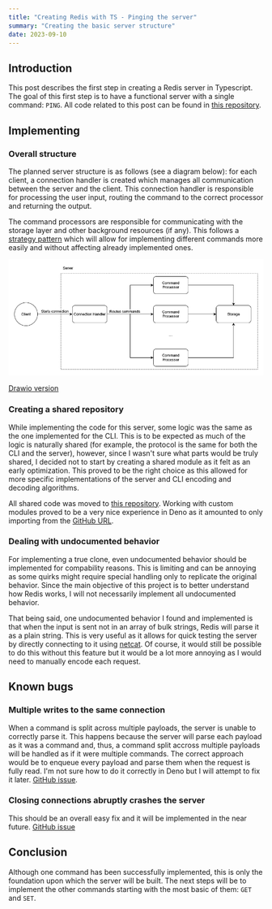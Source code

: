 ```yaml
---
title: "Creating Redis with TS - Pinging the server"
summary: "Creating the basic server structure"
date: 2023-09-10
---
```


## Introduction

This post describes the first step in creating a Redis server in Typescript. The goal of this first
step is to have a functional server with a single command: `PING`. All code related to this post can
be found in [this repository](https://github.com/impadalko/redts-server).

## Implementing

### Overall structure

The planned server structure is as follows (see a diagram below): for each client, a connection
handler is created which manages all communication between the server and the client. This
connection handler is responsible for processing the user input, routing the command to the correct
processor and returning the output.

The command processors are responsible for communicating with the storage layer and other
background resources (if any). This follows a [strategy
pattern](https://refactoring.guru/design-patterns/strategy) which will allow for implementing
different commands more easily and without affecting already implemented ones.

![Server structure](/serverStructure.png)

[Drawio
version](https://viewer.diagrams.net/?highlight=0000ff&edit=_blank&layers=1&nav=1#R7VlLc5swEP41PsZjwDx8jB9NDmknU3emzamjgAxKBaJC2Li%2FvhIIAxF2qONnpie0q0VIu9%2B%2BRM%2BYhNkdBXHwmXgQ9%2FSBl%2FWMaU%2FXtYHh8IfgrAuOaQ0Lhk%2BRJ4Uqxhz9geWbkpsiDyYNQUYIZihuMl0SRdBlDR6glKyaYguCm1%2BNgQ8VxtwFWOV%2BRx4LCq6j2xX%2FHiI%2FKL%2BsWaNiJgSlsDxJEgCPrGosY9YzJpQQVozCbAKxUF6pl%2BK9T1tmNxujMGJdXpjOVuxbGmdO%2BPOL93TnvjxE4Y0mrbEEOJUnlrtl61IFlKSRB8Uqg54xXgWIwXkMXDG74kbnvICFmFMaHy4QxhOCCeV0RCIuNPZAEuSvi3l11%2FIgS0gZzGoseYo7SELI6JqLlLO21KiElGZKelUZyHIkL6gZxzAkE0hQ%2BJu1K73xgVTdv6jRblGjhZlQCOEHrevT%2Bp2ScuImyQF%2FywU0Pc6qST7yxXPOAGVJhW9EonJhvtFi7UJSMRv0OJAlSSgLiE8igGcVd9w0bCXzQEgszfUCGVtLrwQpI01jcxvS9Q%2F5fk48CaJvluQ0q09O15LaCoKEpNSFOxQt0cm14kO2Q84q5IQOdkKqhJAEBoUYMLRs%2Bn4bWuRKjwTl1i1FyGKR8H29htPmg%2FsjTFcANsFIqE8xO8Y8NsK3PRUkcREwFygTIDiIazY9U2%2FxzDbHdI7ml5qqn4%2FoFlZHt7A7ukVnP3ifddRccwLrHF%2FLzmVp2dmamzy03D81fSUpg0VqCkMQeUktMeUL78hLD%2BCZ14nNcISRH%2FGxy80CefUwFlEH8ULsVk6EyPMKBEC%2BNfCcrycwEIsgnGvNHPfMaauJd%2BJPiW%2BbdCu%2F0qjY2uLezaBvDxuhrwzY%2B2YUubAxaq5abvn4CUcz%2FofOutzoopzaUsuBWoE4uOf%2BiLkXbS%2FltbcLhAPUA0pBYKkFgaa3VATWsSoC%2FSwVwf7wtDvCU%2Bta8Z4Gn2o%2FNCmyBGc%2BUuLCJCHnh%2Bdw9KqTPD88r6wkcq4TnmpJdA3wvIDoeZaiYH94jq4TnqOrhOdQOzc8yw285xrOaut1%2Bv1%2B12s3rjx2vM5GOEex2XzphFHyC766bz2AaU3DbJjWaLnIMVosqx%2FNsuZWy3ZtYs02wx7olhbSpai2tyCkU1v8IXCjXM3rKm7Mk%2BJGbZTmjFDx0%2Bfc4dMe2JeW3QeKUk7R8meI5R1%2F0eRz6qk2U%2FX7gnh%2Fu9%2B1nzrVTSknq1%2BAxd1N9SPVmP0F)

### Creating a shared repository

While implementing the code for this server, some logic was the same as the one implemented for the
CLI. This is to be expected as much of the logic is naturally shared (for example, the protocol is
the same for both the CLI and the server), however, since I wasn't sure what parts would be truly
shared, I decided not to start by creating a shared module as it felt as an early optimization.
This proved to be the right choice as this allowed for more specific implementations of the server
and CLI encoding and decoding algorithms.

All shared code was moved to [this repository](https://github.com/impadalko/redts-shared/). Working
with custom modules proved to be a very nice experience in Deno as it amounted to only importing
from the [GitHub URL](https://github.com/impadalko/redts-server/blob/main/src/inputDecoder.ts#L1).

### Dealing with undocumented behavior

For implementing a true clone, even undocumented behavior should be implemented for compability
reasons. This is limiting and can be annoying as some quirks might require special handling only to
replicate the original behavior. Since the main objective of this project is to better understand
how Redis works, I will not necessarily implement all undocumented behavior.

That being said, one undocumented behavior I found and implemented is that when the input is sent
not in an array of bulk strings, Redis will parse it as a plain string. This is very useful as it
allows for quick testing the server by directly connecting to it using
[netcat](https://netcat.sourceforge.net/). Of course, it would still be possible to do this without
this feature but it would be a lot more annoying as I would need to manually encode each request.

## Known bugs

### Multiple writes to the same connection

When a command is split across multiple payloads, the server is unable to correctly parse it. This
happens because the server will parse each payload as it was a command and, thus, a command split
accross multiple payloads will be handled as if it were multiple commands. The correct approach
would be to enqueue every payload and parse them when the request is fully read. I'm not sure how to
do it correctly in Deno but I will attempt to fix it later. [GitHub
issue](https://github.com/impadalko/redts-server/issues/1).

### Closing connections abruptly crashes the server

This should be an overall easy fix and it will be implemented in the near future. [GitHub
issue](https://github.com/impadalko/redts-server/issues/2)

## Conclusion

Although one command has been successfully implemented, this is only the foundation upon which the
server will be built. The next steps will be to implement the other commands starting with the most
basic of them: `GET` and `SET`.
